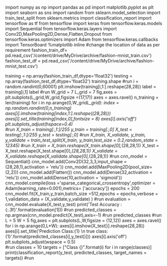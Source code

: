 import numpy as np
import pandas as pd
import matplotlib.pyplot as plt
import seaborn as sns
import random
from sklearn.model_selection import train_test_split
from sklearn.metrics import classification_report
import tensorflow as tf
from tensorflow import keras
from tensorflow.keras.models import Sequential
from tensorflow.keras.layers import Conv2D,MaxPooling2D,Dense,Flatten,Dropout
from tensorflow.keras.optimizers import Adam
from tensorflow.keras.callbacks import TensorBoard
%matplotlib inline
#change the location of data as per requirement 
fashion_train_df= pd.read_csv('/content/drive/MyDrive/archive/fashion-mnist_train.csv')
fashion_test_df = pd.read_csv('/content/drive/MyDrive/archive/fashion-mnist_test.csv')

training = np.array(fashion_train_df,dtype='float32')
testing = np.array(fashion_test_df,dtype='float32')
training.shape
#run
i = random.randint(0,60001) 
plt.imshow(training[i,1:].reshape(28,28)) 
label = training[i,1] 
label
#run
W_grid = 7
L_grid = 7
fig,axes = plt.subplots(L_grid,W_grid,figsize =(17,17))
axes = axes.ravel() 
n_training = len(training) 
for i in np.arange(0,W_grid*L_grid):
        index = np.random.randint(0,n_training)
        axes[i].imshow(training[index,1:].reshape((28,28)))
        axes[i].set_title(training[index,0],fontsize = 8)
        axes[i].axis('off')
plt.subplots_adjust(hspace=0.4)  
#run
X_train = training[:,1:]/255
y_train = training[:,0]
X_test = testing[:,1:]/255
y_test = testing[:,0]
#run
X_train, X_validate, y_train, y_validate = train_test_split(X_train, y_train,test_size = 0.2,random_state = 12345) 
#run
X_train = X_train.reshape(X_train.shape[0],*(28,28,1))
X_test = X_test.reshape(X_test.shape[0],*(28,28,1))
X_validate = X_validate.reshape(X_validate.shape[0],*(28,28,1))
#run
cnn_model = Sequential()
cnn_model.add(Conv2D(32,3,3,input_shape = (28,28,1),activation = 'relu'))
cnn_model.add(MaxPooling2D(pool_size= (2,2)))
cnn_model.add(Flatten())
cnn_model.add(Dense(32,activation = 'relu'))
cnn_model.add(Dense(10,activation = 'sigmoid'))
cnn_model.compile(loss ='sparse_categorical_crossentropy',optimizer = Adam(learning_rate=0.001),metrics= ['accuracy'])
epochs = 200
cnn_model.fit(X_train,y_train,batch_size =512,epochs = epochs,verbose = 1,validation_data = (X_validate,y_validate) )
#run 
evaluation = cnn_model.evaluate(X_test,y_test)
print('Test Accuracy : {:.3f}'.format(evaluation[1]))
#run
predicted_classes = np.argmax(cnn_model.predict(X_test),axis=-1)
#run
predicted_classes
#run
L = 5
W = 5
fig,axes = plt.subplots(L,W,figsize = (12,12))
axes = axes.ravel()
for i in np.arange(0,L*W):
    axes[i].imshow(X_test[i].reshape(28,28))
    axes[i].set_title('Prediction Class:{1} \n true class: {1}'.format(predicted_classes[i],y_test[i]))
    axes[i].axis('off')
plt.subplots_adjust(wspace = 0.5)  
#run
classes = 10
targets = ["Class {}".format(i) for i in range(classes)]
print(classification_report(y_test, predicted_classes, target_names = targets))
#run
